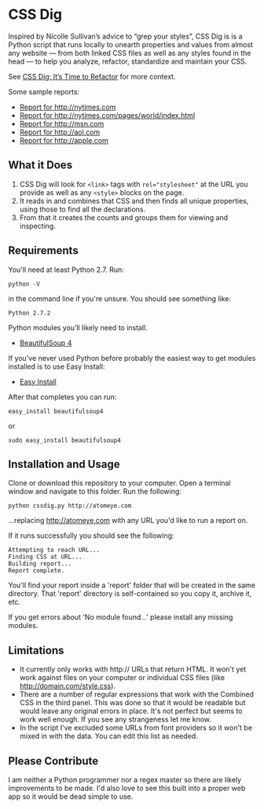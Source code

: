 # CSS Dig

Inspired by Nicolle Sullivan’s advice to “grep your styles”, CSS Dig is is a Python script that runs locally to  unearth properties and values from almost any website — from both linked CSS files as well as any styles found in the head — to help you analyze, refactor, standardize and maintain your CSS.

See [CSS Dig: It’s Time to Refactor](http://atomeye.com/css-dig.html) for more context.

Some sample reports:

<ul>
  <li><a href="http://atomeye.com/dig-reports/nytimes.html">Report for http://nytimes.com</a></li>
  <li><a href="http://atomeye.com/dig-reports/nytimes-world.html">Report for http://nytimes.com/pages/world/index.html</a></li>
  <li><a href="http://atomeye.com/dig-reports/msn.html">Report for http://msn.com</a></li>
  <li><a href="http://atomeye.com/dig-reports/aol.html">Report for http://aol.com</a></li>
  <li><a href="http://atomeye.com/dig-reports/apple.html">Report for http://apple.com</a></li>
</ul>


## What it Does

1. CSS Dig will look for `<link>` tags with `rel="stylesheet"` at the URL you provide as well as any `<style>` blocks on the page.
2. It reads in and combines that CSS and then finds all unique properties, using those to find all the declarations.
3. From that it creates the counts and groups them for viewing and inspecting.

## Requirements


You'll need at least Python 2.7. Run:

    python -V

in the command line if you're unsure. You should see something like:

    Python 2.7.2

Python modules you’ll likely need to install.

- [BeautifulSoup 4](http://www.crummy.com/software/BeautifulSoup/bs4/doc/)

If you've never used Python before probably the easiest way to get modules installed is to use Easy Install:

- [Easy Install](https://pypi.python.org/pypi/setuptools/0.7.2#installation-instructions)

After that completes you can run:

    easy_install beautifulsoup4

or

    sudo easy_install beautifulsoup4


## Installation and Usage

Clone or download this repository to your computer. Open a terminal window and navigate to this folder. Run the following:

    python cssdig.py http://atomeye.com

...replacing http://atomeye.com with any URL you'd like to run a report on.

If it runs successfully you should see the following:

    Attempting to reach URL...
    Finding CSS at URL...
    Building report...
    Report complete.

You'll find your report inside a 'report' folder that will be created in the same directory. That 'report' directory is self-contained so you copy it, archive it, etc.

If you get errors about 'No module found...' please install any missing modules.

## Limitations

- It currently only works with http:// URLs that return HTML. It won't yet work against files on your computer or individual CSS files (like http://domain.com/style.css).
- There are a number of regular expressions that work with the Combined CSS in the third panel. This was done so that it would be readable but would leave any original errors in place. It's not perfect but seems to work well enough. If you see any strangeness let me know.
- In the script I've excluded some URLs from font providers so it won't be mixed in with the data. You can edit this list as needed.

## Please Contribute

I am neither a Python programmer nor a regex master so there are likely improvements to be made. I'd also love to see this built into a proper web app so it would be dead simple to use.
